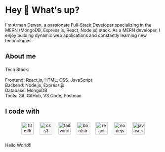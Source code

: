 <h1 align="left">Hey 👋 What's up?</h1>

###

<p align="left">I'm Arman Dewan, a passionate Full-Stack Developer specializing in the MERN (MongoDB, Express.js, React, Node.js) stack. As a MERN developer, I enjoy building dynamic web applications and constantly learning new technologies.</p>

###

<h2 align="left">About me</h2>

###

<p align="left">Tech Stack:<br><br>Frontend: React.js, HTML, CSS, JavaScript<br>Backend: Node.js, Express.js<br>Database: MongoDB<br>Tools: Git, GitHub, VS Code, Postman</p>

###

<h2 align="left">I code with</h2>

###

<div align="center">
  <img src="https://cdn.jsdelivr.net/gh/devicons/devicon/icons/html5/html5-original.svg" height="40" alt="html5 logo"  />
  <img width="12" />
  <img src="https://cdn.jsdelivr.net/gh/devicons/devicon/icons/css3/css3-original.svg" height="40" alt="css3 logo"  />
  <img width="12" />
  <img src="https://cdn.jsdelivr.net/gh/devicons/devicon/icons/tailwindcss/tailwindcss-original-wordmark.svg" height="40" alt="tailwindcss logo"  />
  <img width="12" />
  <img src="https://cdn.jsdelivr.net/gh/devicons/devicon/icons/bootstrap/bootstrap-original.svg" height="40" alt="bootstrap logo"  />
  <img width="12" />
  <img src="https://cdn.jsdelivr.net/gh/devicons/devicon/icons/react/react-original.svg" height="40" alt="react logo"  />
  <img width="12" />
  <img src="https://cdn.jsdelivr.net/gh/devicons/devicon/icons/nodejs/nodejs-original.svg" height="40" alt="nodejs logo"  />
  <img width="12" />
  <img src="https://cdn.jsdelivr.net/gh/devicons/devicon/icons/javascript/javascript-original.svg" height="40" alt="javascript logo"  />
</div>

###

<p align="left">Hello World!!</p>

###

<div align="left">
</div>

###
